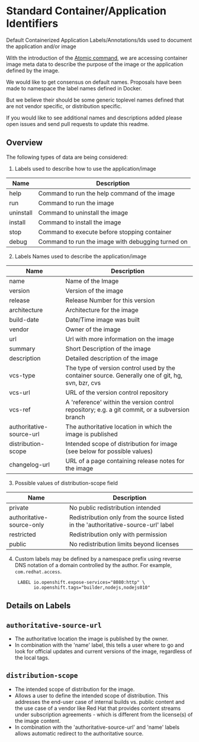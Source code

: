 # Standard Container/Application Identifiers
Default Containerized Application Labels/Annotations/Ids used to document the application and/or image

With the introduction of the [Atomic command](http://developerblog.redhat.com/2015/04/21/introducing-the-atomic-command/), we are accessing container image meta data to describe the purpose of the image or the application defined by the image.

We would like to get consensus on default names.  Proposals have been made to namespace the label names defined
in Docker.  

But we believe their should be some generic toplevel names defined that are not vendor specific, or
distribution specific.  

If you would like to see additional names and descriptions added please open issues and send pull requests to update this readme.

## Overview

The following types of data are being considered:

1. Labels used to describe how to use the application/image

 | Name        | Description                            |
 |-------------|----------------------------------------|
 | help        | Command to run the help command of the image|
 | run         | Command to run the image|
 | uninstall   | Command to uninstall the image|
 | install     | Command to install the image|
 | stop        | Command to execute before stopping container|
 | debug       | Command to run the image with debugging turned on|

2. Labels Names used to describe the application/image

 | Name        | Description                            |
 |-------------|----------------------------------------|
 | name        | Name of the Image|
 | version     | Version of the image|
 | release     | Release Number for this version|
 | architecture| Architecture for the image|
 | build-date  | Date/Time image was built|
 | vendor      | Owner of the image| 
 | url         | Url with more information on the image|
 | summary     | Short Description of the image|
 | description | Detailed description of the image|
 | vcs-type    | The type of version control used by the container source. Generally one of git, hg, svn, bzr, cvs|
 | vcs-url     | URL of the version control repository|
 | vcs-ref     | A 'reference' within the version control repository; e.g. a git commit, or a subversion branch|
 | authoritative-source-url | The authoritative location in which the image is published|
 | distribution-scope  | Intended scope of distribution for image (see below for possible values)|
 | changelog-url | URL of a page containing release notes for the image|

3. Possible values of distribution-scope field

 |Name         | Description |
 |-------------|-------------|
 | private     | No public redistribution intended|
 | authoritative-source-only  | Redistribution only from the source listed in the 'authoritative-source-url' label|
 | restricted  | Redistribution only with permission|
 | public      | No redistribution limits beyond licenses|

4. Custom labels may be defined by a namespace prefix using reverse DNS notation of a domain controlled by the author. For example, `com.redhat.access`.

        LABEL io.openshift.expose-services="8080:http" \
              io.openshift.tags="builder,nodejs,nodejs010"

## Details on Labels

## `authoritative-source-url`
* The authoritative location the image is published by the owner.
* In combination with the 'name' label, this tells a user where to go and look for official updates and current versions of the image, regardless of the local tags.

## `distribution-scope`
* The intended scope of distribution for the image.
* Allows a user to define the intended scope of distribution. This addresses the end-user case of internal builds vs. public content and the use case of a vendor like Red Hat that provides content streams under subscription agreements - which is different from the license(s) of the image content.
* In combination with the 'authoritative-source-url' and 'name' labels allows automatic redirect to the authoritative source.

